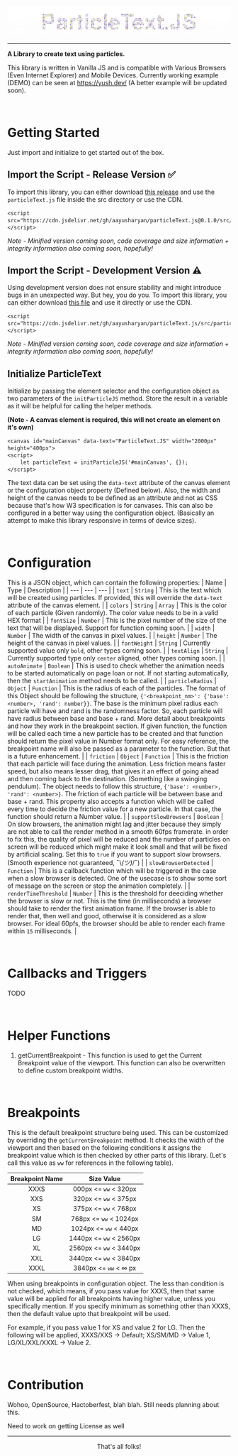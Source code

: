 ![Heading Image](https://raw.githubusercontent.com/aayusharyan/particleText.js/main/heading.gif)

---

**A Library to create text using particles.**

This library is written in Vanilla JS and is compatible with Various Browsers (Even Internet Explorer) and Mobile Devices. Currently working example (DEMO) can be seen at https://yush.dev/ (A better example will be updated soon).

<br />

# Getting Started

Just import and initialize to get started out of the box.

## Import the Script - Release Version ✅

To import this library, you can either download [this release](https://github.com/aayusharyan/particleText.js/releases/tag/v0.1.0) and use the `particleText.js` file inside the src directory or use the CDN.

```
<script src="https://cdn.jsdelivr.net/gh/aayusharyan/particleText.js@0.1.0/src/particleText.js"></script>
```
*Note - Minified version coming soon, code coverage and size information + integrity information also coming soon, hopefully!*

## Import the Script - Development Version ⚠

Using development version does not ensure stability and might introduce bugs in an unexpected way. But hey, you do you. To import this library, you can either download [this file](https://raw.githubusercontent.com/aayusharyan/particleText.js/main/src/particleText.js) and use it directly or use the CDN.

```
<script src="https://cdn.jsdelivr.net/gh/aayusharyan/particleText.js/src/particleText.js"></script>
```
*Note - Minified version coming soon, code coverage and size information + integrity information also coming soon, hopefully!*

## Initialize ParticleText

Initialize by passing the element selector and the configuration object as two parameters of the `initParticleJS` method. Store the result in a variable as it will be helpful for calling the helper methods. 

**(Note - A canvas element is required, this will not create an element on it's own)**

```
<canvas id="mainCanvas" data-text="ParticleText.JS" width="2000px" height="400px">
<script>
    let particleText = initParticleJS('#mainCanvas', {});
</script>
```
The text data can be set using the `data-text` attribute of the canvas element or the configuration object property (Defined below). Also, the width and height of the canvas needs to be defined as an attribute and not as CSS because that's how W3 specification is for canvases. This can also be configured in a better way using the configuration object. (Basically an attempt to make this library responsive in terms of device sizes).

<br />

# Configuration

This is a JSON object, which can contain the following properties:
| Name | Type | Description |
| --- | --- | --- |
| `text` | `String` | This is the text which will be created using particles. If provided, this will override the `data-text` attribute of the canvas element. |
| `colors` | `String` \| `Array` | This is the color of each particle (Given randomly). The color value needs to be in a valid HEX format |
| `fontSize` | `Number` | This is the pixel number of the size of the text that will be displayed. Support for function coming soon. |
| `width` | `Number` | The width of the canvas in pixel values. |
| `height` | `Number` | The height of the canvas in pixel values. |
| `fontWeight` | `String` | Currently supported value only `bold`, other types coming soon. |
| `textAlign` | `String` | Currently supported type only `center` aligned, other types coming soon. |
| `autoAnimate` | `Boolean` | This is used to check whether the animation needs to be started automatically on page loan or not. If not starting automatically, then the `startAnimation` method needs to be called. |
| `particleRadius` | `Object` \| `Function` | This is the radius of each of the particles. The format of this Object should be following the structure, `{'<breakpoint_nm>': {'base': <number>, 'rand': number}}`. The base is the minimum pixel radius each particle will have and rand is the randomness factor. So, each particle will have radius between base and base + rand. More detail about breakpoints and how they work in the breakpoint section. If given function, the function will be called each time a new particle has to be created and that function should return the pixel value in Number format only. For easy reference, the breakpoint name will also be passed as a parameter to the function. But that is a future enhancement. |
| `friction` | `Object` \| `Function` | This is the friction that each particle will face during the animation. Less friction means faster speed, but also means lesser drag, that gives it an effect of going ahead and then coming back to the destination. (Something like a swinging pendulum). The object needs to follow this structure, `{'base': <number>, 'rand': <number>}`. The friction of each particle will be between base and base + rand. This property also accepts a function which will be called every time to decide the friction value for a new particle. In that case, the function should return a Number value. |
| `supportSlowBrowsers` | `Boolean` | On slow browsers, the animation might lag and jitter because they simply are not able to call the render method in a smooth 60fps framerate. in order to fix this, the quality of pixel will be reduced and the number of particles on screen will be reduced which might make it look small and that will be fixed by artificial scaling. Set this to `true` if you want to support slow browsers. (Smooth experience not guaranteed, ¯\\_(ツ)_/¯) |
| `slowBrowserDetected` | `Function` | This is a callback function which will be triggered in the case when a slow browser is detected. One of the usecase is to show some sort of message on the screen or stop the animation completely. |
| `renderTimeThreshold` | `Number` | This is the threshold for deeciding whether the browser is slow or not. This is the time (in milliseconds) a browser should take to render the first animation frame. If the browser is able to render that, then well and good, otherwise it is considered as a slow browser. For ideal 60pfs, the browser should be able to render each frame within `15` milliseconds. |

<br />

# Callbacks and Triggers

TODO

<br />

# Helper Functions

1. getCurrentBreakpoint - This function is used to get the Current Breakpoint value of the viewport. This function can also be overwritten to define custom breakpoint widths.

<br />

# Breakpoints

This is the default breakpoint structure being used. This can be customized by overriding the `getCurrentBreakpoint` method. It checks the width of the viewport and then based on the following conditions it assigns the breakpoint value which is then checked by other parts of this library. (Let's call this value as `ww` for references in the following table). 

| Breakpoint Name | Size Value |
| :-: | :-: |
| XXXS | 000px <= `ww` < 320px |
| XXS | 320px <= `ww` < 375px |
| XS | 375px <= `ww` < 768px |
| SM | 768px <= `ww` < 1024px |
| MD | 1024px <= `ww` < 440px |
| LG | 1440px <= `ww` < 2560px |
| XL | 2560px <= `ww` < 3440px |
| XXL | 3440px <= `ww` < 3840px |
| XXXL | 3840px <= `ww` < ∞ px


When using breakpoints in configuration object. The less than condition is not checked, which means, if you pass value for XXXS, then that same value will be applied for all breakpoints having higher value, unless you specifically mention. If you specify minimum as something other than XXXS, then the default value upto that breakpoint will be used. 

For example, if you pass value 1 for XS and value 2 for LG. Then the following will be applied, XXXS/XXS -> Default; XS/SM/MD -> Value 1, LG/XL/XXL/XXXL -> Value 2.


<br />

# Contribution

Wohoo, OpenSource, Hactoberfest, blah blah. Still needs planning about this.

Need to work on getting License as well


---
<p align="center">That's all folks!</p>